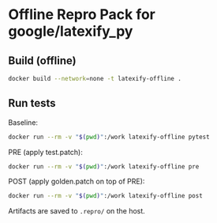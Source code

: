 # Offline Repro Pack for google/latexify_py

## Build (offline)

```bash
docker build --network=none -t latexify-offline .
```

## Run tests

Baseline:

```bash
docker run --rm -v "$(pwd)":/work latexify-offline pytest
```

PRE (apply test.patch):

```bash
docker run --rm -v "$(pwd)":/work latexify-offline pre
```

POST (apply golden.patch on top of PRE):

```bash
docker run --rm -v "$(pwd)":/work latexify-offline post
```

Artifacts are saved to `.repro/` on the host.